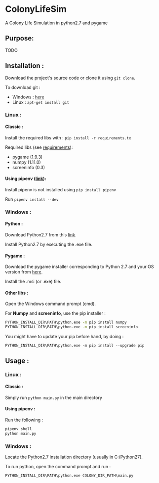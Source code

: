 # ColonyLifeSim

A Colony Life Simulation in python2.7 and pygame

## Purpose:

TODO

## Installation :

Download the project's source code or clone it using `git clone`.

To download git :
* Windows : [here](https://git-scm.com/downloads)
* Linux : `apt-get install git`

### Linux :

#### Classic :

Install the required libs with :
`pip install -r requirements.tx`

Required libs (see [requirements](./requirements.txt)):
* pygame (1.9.3)
* numpy (1.11.0)
* screeninfo (0.3)

#### Using pipenv ([link](https://github.com/pypa/pipenv)):

Install pipenv is not installed using `pip install pipenv`

Run `pipenv install --dev`

### Windows :

#### Python :

Download Python2.7 from this [link](https://www.python.org/download/releases/2.7/).

Install Python2.7 by executing the .exe file.

#### Pygame :

Download the pygame installer corresponding to Python 2.7 and your OS version from [here](https://www.pygame.org/download.shtml).

Install the .msi (or .exe) file.

#### Other libs :

Open the Windows command prompt (cmd).

For __Numpy__ and __screeninfo__, use the pip installer :

```sh
PYTHON_INSTALL_DIR\PATH\python.exe -m pip install numpy
PYTHON_INSTALL_DIR\PATH\python.exe -m pip install screeninfo
```

You might have to update your pip before hand, by doing :

`PYTHON_INSTALL_DIR\PATH\python.exe -m pip install --upgrade pip`

## Usage :

### Linux :

#### Classic :

Simply run
`python main.py`
in the main directory

#### Using pipenv :

Run the following :

```sh
pipenv shell
python main.py
```

### Windows :

Locate the Python2.7 installation directory (usually in C:/Python27). 

To run python, open the command prompt and run :

`PYTHON_INSTALL_DIR\PATH\python.exe COLONY_DIR_PATH\main.py`
